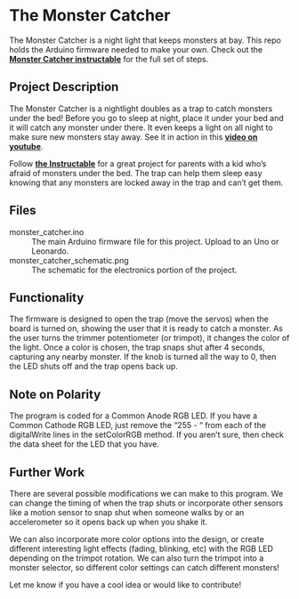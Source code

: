 # The Monster Catcher

The Monster Catcher is a night light that keeps monsters at bay. This repo holds the Arduino firmware needed to make your own. Check out the **[Monster Catcher instructable](https://www.instructables.com "Instructable")** for the full set of steps.

## Project Description

The Monster Catcher is a nightlight doubles as a trap to catch monsters under the bed! Before you go to sleep at night, place it under your bed and it will catch any monster under there. It even keeps a light on all night to make sure new monsters stay away. See it in action in this **[video on youtube](https://www.youtube.com/watch?v=iJaVeIyJZwk "Youtube")**.

Follow **[the Instructable](https:///www.instructables.com "Instructable")** for a great project for parents with a kid who’s afraid of monsters under the bed. The trap can help them sleep easy knowing that any monsters are locked away in the trap and can’t get them.

## Files
<dl>
  <dt>monster_catcher.ino</dt>
  <dd>The main Arduino firmware file for this project. Upload to an Uno or Leonardo.</dd>
  
  <dt>monster_catcher_schematic.png</dt>
  <dd>The schematic for the electronics portion of the project.</dd>
</dl>

## Functionality
The firmware is designed to open the trap (move the servos) when the board is turned on, showing the user that it is ready to catch a monster. As the user turns the trimmer potentiometer (or trimpot), it changes the color of the light. Once a color is chosen, the trap snaps shut after 4 seconds, capturing any nearby monster. If the knob is turned all the way to 0, then the LED shuts off and the trap opens back up.

## Note on Polarity
The program is coded for a Common Anode RGB LED. If you have a Common Cathode RGB LED, just remove the “255 - “ from each of the digitalWrite lines in the setColorRGB method. If you aren’t sure, then check the data sheet for the LED that you have.

## Further Work
There are several possible modifications we can make to this program. We can change the timing of when the trap shuts or incorporate other sensors like a motion sensor to snap shut when someone walks by or an accelerometer so it opens back up when you shake it.

We can also incorporate more color options into the design, or create different interesting light effects (fading, blinking, etc) with the RGB LED depending on the trimpot rotation. We can also turn the trimpot into a monster selector, so different color settings can catch different monsters! 

Let me know if you have a cool idea or would like to contribute!
